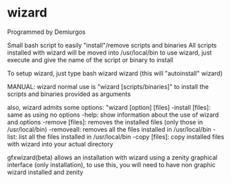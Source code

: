 wizard
======
Programmed by Demiurgos

Small bash script to easily "install"/remove scripts and binaries
All scripts installed with wizard will be moved into /usr/local/bin
to use wizard, just execute and give the name of the script or binary to install

To setup wizard, just type bash wizard wizard (this will "autoinstall" wizard)

MANUAL:
wizard normal use is "wizard [scripts/binaries]" to install the scripts and binaries provided as arguments

also, wizard admits some options: "wizard [option] [files]
-install [files]: same as using no options
-help: show information about the use of wizard and options
-remove [files]: removes the installed files (only those in /usr/local/bin)
-removeall: removes all the files installed in /usr/local/bin
-list: list all the files installed in /usr/local/bin
-copy [files]: copy installed files with wizard into your actual directory


gfxwizard(beta) allows an installation with wizard using a zenity graphical interface (only installation), to use this, you will need to have non graphic wizard installed and zenity
